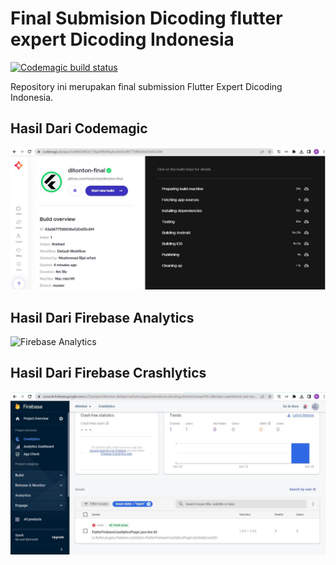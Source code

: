 # Final Submision Dicoding flutter expert Dicoding Indonesia

[![Codemagic build status](https://api.codemagic.io/apps/6399efac2e5a488e9f70e0a4/6399efac2e5a488e9f70e0a3/status_badge.svg)](https://codemagic.io/app/63a9665495a513fae298b90a/build/63a9677596636e520d55c6f4/latest_build)

Repository ini merupakan final submission Flutter Expert Dicoding Indonesia.

## Hasil Dari Codemagic

<img src="codemagic.jpg" title="Code Magic">

## Hasil Dari Firebase Analytics

<img src="firebase_analytics.jpg" title="Firebase Analytics">

## Hasil Dari Firebase Crashlytics

<img src="firebase_crashlytics.jpg" title="Firebase Crashlytics">
